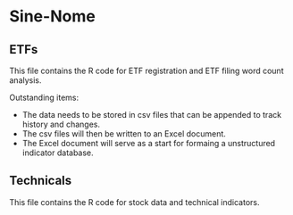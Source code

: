 # Sine-Nome

## ETFs

This file contains the R code for ETF registration and ETF filing word count analysis. 

Outstanding items:

* The data needs to be stored in csv files that can be appended to track history and changes. 
* The csv files will then be written to an Excel document.
* The Excel document will serve as a start for formaing a unstructured indicator database. 

## Technicals

This file contains the R code for stock data and technical indicators.
